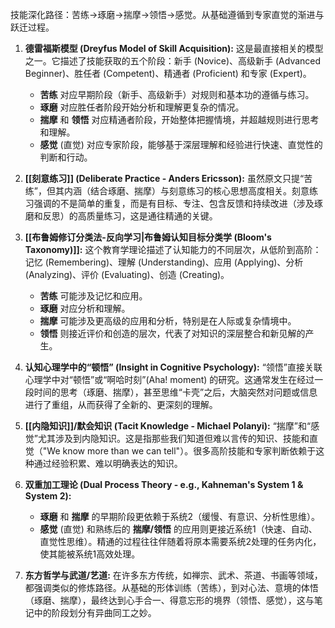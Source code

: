 
技能深化路径：苦练->琢磨->揣摩->领悟->感觉。从基础遵循到专家直觉的渐进与跃迁过程。

1.  **德雷福斯模型 (Dreyfus Model of Skill Acquisition):** 这是最直接相关的模型之一。它描述了技能获取的五个阶段：新手 (Novice)、高级新手 (Advanced Beginner)、胜任者 (Competent)、精通者 (Proficient) 和专家 (Expert)。
    *   **苦练** 对应早期阶段（新手、高级新手）对规则和基本功的遵循与练习。
    *   **琢磨** 对应胜任者阶段开始分析和理解更复杂的情况。
    *   **揣摩** 和 **领悟** 对应精通者阶段，开始整体把握情境，并超越规则进行思考和理解。
    *   **感觉** (直觉) 对应专家阶段，能够基于深层理解和经验进行快速、直觉性的判断和行动。

2.  **[[刻意练习]] (Deliberate Practice - Anders Ericsson):** 虽然原文只提“苦练”，但其内涵（结合琢磨、揣摩）与刻意练习的核心思想高度相关。刻意练习强调的不是简单的重复，而是有目标、专注、包含反馈和持续改进（涉及琢磨和反思）的高质量练习，这是通往精通的关键。

3.  **[[布鲁姆修订分类法-反向学习|布鲁姆认知目标分类学 (Bloom's Taxonomy)]]:** 这个教育学理论描述了认知能力的不同层次，从低阶到高阶：记忆 (Remembering)、理解 (Understanding)、应用 (Applying)、分析 (Analyzing)、评价 (Evaluating)、创造 (Creating)。
    *   **苦练** 可能涉及记忆和应用。
    *   **琢磨** 对应分析和理解。
    *   **揣摩** 可能涉及更高级的应用和分析，特别是在人际或复杂情境中。
    *   **领悟** 则接近评价和创造的层次，代表了对知识的深层整合和新见解的产生。

4.  **认知心理学中的“顿悟” (Insight in Cognitive Psychology):** “领悟”直接关联心理学中对“顿悟”或“啊哈时刻”(Aha! moment) 的研究。这通常发生在经过一段时间的思考（琢磨、揣摩），甚至思维“卡壳”之后，大脑突然对问题或信息进行了重组，从而获得了全新的、更深刻的理解。

5.  **[[内隐知识]]/默会知识 (Tacit Knowledge - Michael Polanyi):** “揣摩”和“感觉”尤其涉及到内隐知识。这是指那些我们知道但难以言传的知识、技能和直觉（"We know more than we can tell"）。很多高阶技能和专家判断依赖于这种通过经验积累、难以明确表达的知识。

6.  **双重加工理论 (Dual Process Theory - e.g., Kahneman's System 1 & System 2):**
    *   **琢磨** 和 **揣摩** 的早期阶段更依赖于系统2（缓慢、有意识、分析性思维）。
    *   **感觉** (直觉) 和熟练后的 **揣摩/领悟** 的应用则更接近系统1（快速、自动、直觉性思维）。精通的过程往往伴随着将原本需要系统2处理的任务内化，使其能被系统1高效处理。

7.  **东方哲学与武道/艺道:** 在许多东方传统，如禅宗、武术、茶道、书画等领域，都强调类似的修炼路径。从基础的形体训练（苦练），到对心法、意境的体悟（琢磨、揣摩），最终达到心手合一、得意忘形的境界（领悟、感觉），这与笔记中的阶段划分有异曲同工之妙。
